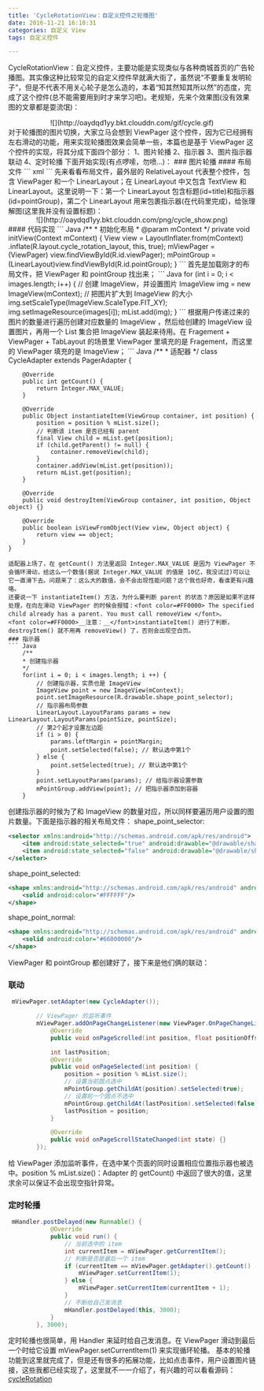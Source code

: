 ```yaml
---
title: 'CycleRotationView：自定义控件之轮播图'
date: 2016-11-21 16:10:31
categories: 自定义 View
tags: 自定义控件

---
```

CycleRotationView：自定义控件，主要功能是实现类似与各种商城首页的广告轮播图。其实像这种比较常见的自定义控件早就满大街了，虽然说“不要重复发明轮子”，但是不代表不用关心轮子是怎么造的，本着“知其然知其所以然”的态度，完成了这个控件(总不能需要用到时才来学习吧)。老规矩，先来个效果图(没有效果图的文章都是耍流氓)：<br/>
<div align=center>
![](http://oaydqd1yy.bkt.clouddn.com/gif/cycle.gif)
</div>
<!-- more -->
对于轮播图的图片切换，大家立马会想到 ViewPager 这个控件，因为它已经拥有左右滑动的功能，用来实现轮播图效果会简单一些，本篇也是基于 ViewPager 这个控件的实现，将其分成下面四个部分：
1、图片轮播
2、指示器
3、图片指示器联动
4、定时轮播
下面开始实现(有点啰嗦，勿喷...)：
### 图片轮播
#### 布局文件
``` xml
<RelativeLayout
       android:layout_width="match_parent"
       android:layout_height="120dp">
       <android.support.v4.view.ViewPager
           android:id="@+id/viewPager"
           android:layout_width="match_parent"
           android:layout_height="120dp" />
       <LinearLayout
           android:layout_width="match_parent"
           android:layout_height="18dp"
           android:layout_alignParentBottom="true"
           android:background="#66000000"
           android:orientation="horizontal">
           <TextView
               android:id="@+id/title"
               android:layout_width="0dp"
               android:layout_height="wrap_content"
               android:layout_marginLeft="15dp"
               android:layout_weight="1"
               android:textColor="#FFFFFF" />
           <LinearLayout
               android:id="@+id/pointGroup"
               android:layout_width="wrap_content"
               android:layout_height="wrap_content"
               android:layout_gravity="center"
               android:layout_marginRight="15dp"
               android:orientation="horizontal" />
       </LinearLayout>
   </RelativeLayout>
   ```
   先来看看布局文件，最外层的 RelativeLayout 代表整个控件，包含 ViewPager 和一个 LinearLayout；在 LinearLayout 中又包含 TextView 和 LinearLayout。这里说明一下：第一个 LinearLayout 包含标题(id=title)和指示器(id=pointGroup)，第二个 LinearLayout 用来包裹指示器(在代码里完成)，给张理解图(这里我并没有设置标题)：
   <div align=center>
![](http://oaydqd1yy.bkt.clouddn.com/png/cycle_show.png)
</div>
   #### 代码实现
``` Java
    /**
     * 初始化布局
     * @param mContext
     */
    private void initView(Context mContext) {
        View view = LayoutInflater.from(mContext)
                .inflate(R.layout.cycle_rotation_layout, this, true);
        mViewPager = (ViewPager) view.findViewById(R.id.viewPager);
        mPointGroup = (LinearLayout)view.findViewById(R.id.pointGroup);
    }
```
首先是加载刚才的布局文件，把 ViewPager 和 pointGroup 找出来；
``` Java
 	for (int i = 0; i < images.length; i++) {
        // 创建 ImageView，并设置图片
        ImageView img = new ImageView(mContext);
        // 把图片扩大到 ImageView 的大小
        img.setScaleType(ImageView.ScaleType.FIT_XY);
        img.setImageResource(images[i]);
        mList.add(img);
        }
```
根据用户传递过来的图片的数量进行遍历创建对应数量的 ImageView ，然后给创建的 ImageView 设置图片，再用一个 List 集合把 ImageView 装起来待用。在 Fragement + ViewPager + TabLayout 的场景里 ViewPager 里填充的是 Fragement，而这里的 ViewPager 填充的是 ImageView；
``` Java
	/**
    * 适配器
    */
    class CycleAdapter extends PagerAdapter {
    
        @Override
        public int getCount() {
            return Integer.MAX_VALUE;
        }
        
        @Override
        public Object instantiateItem(ViewGroup container, int position) {
            position = position % mList.size();
            // 判断该 item 是否已经有 parent
            final View child = mList.get(position);
            if (child.getParent() != null) {
                container.removeView(child);
            }
            container.addView(mList.get(position));
            return mList.get(position);
        }
        
        @Override
        public void destroyItem(ViewGroup container, int position, Object object) {}
        
        @Override
        public boolean isViewFromObject(View view, Object object) {
            return view == object;
        }
    }
```
适配器上场了，在 getCount() 方法里返回 Integer.MAX_VALUE 是因为 ViewPager 不会循环滑动，给这么一个数值(据说 Integer.MAX_VALUE 的值是 10亿，我没试过)可以让它一直滑下去。问题来了：这么大的数值，会不会出现性能问题？这个我也好奇，看谁更有兴趣咯。
还要说一下 instantiateItem() 方法，为什么要判断 parent 的状态？原因是如果不这样处理，在向左滑动 ViewPager 的时候会报错：<font color=#FF0000> The specified child already has a parent. You must call removeView </font>。
<font color=#FF0000>__注意：__</font>instantiateItem() 进行了判断，destroyItem() 就不用再 removeView() 了，否则会出现空白页。
### 指示器
``` Java
 	/**
    * 创建指示器
    */
    for(int i = 0; i < images.length; i ++) {
        // 创建指示器，实质也是 ImageView
        ImageView point = new ImageView(mContext);
        point.setImageResource(R.drawable.shape_point_selector);
        // 指示器布局参数
        LinearLayout.LayoutParams params = new LinearLayout.LayoutParams(pointSize, pointSize);
        // 第2个起才设置左边距
        if (i > 0) {
            params.leftMargin = pointMargin;
            point.setSelected(false); // 默认选中第1个
        } else {
            point.setSelected(true); // 默认选中第1个
        }
        point.setLayoutParams(params); // 给指示器设置参数
        mPointGroup.addView(point); // 把指示器添加到容器
    }
```
创建指示器的时候为了和 ImageView 的数量对应，所以同样要遍历用户设置的图片数量。下面是指示器的相关布局文件：
shape_point_selector:
```xml
<selector xmlns:android="http://schemas.android.com/apk/res/android">
    <item android:state_selected="true" android:drawable="@drawable/shape_point_selected" />
    <item android:state_selected="false" android:drawable="@drawable/shape_point_normal" />
</selector>
```
shape_point_selected:
```xml
<shape xmlns:android="http://schemas.android.com/apk/res/android" android:shape="oval">
    <solid android:color="#FFFFFF"/>
</shape>
```
shape_point_normal:
```xml
<shape xmlns:android="http://schemas.android.com/apk/res/android" android:shape="oval">
    <solid android:color="#66000000"/>
</shape>
```
ViewPager 和 pointGroup 都创建好了，接下来是他们俩的联动：
### 联动
``` Java
 mViewPager.setAdapter(new CycleAdapter());

        // ViewPager 的监听事件
        mViewPager.addOnPageChangeListener(new ViewPager.OnPageChangeListener() {
            @Override
            public void onPageScrolled(int position, float positionOffset, int positionOffsetPixels) {}

            int lastPosition;
            @Override
            public void onPageSelected(int position) {
                position = position % mList.size();
                // 设置当前圆点选中
                mPointGroup.getChildAt(position).setSelected(true);
                // 设置前一个圆点不选中
                mPointGroup.getChildAt(lastPosition).setSelected(false);
                lastPosition = position;
            }

            @Override
            public void onPageScrollStateChanged(int state) {}
        });
```
给 ViewPager 添加监听事件，在选中某个页面的同时设置相应位置指示器也被选中。position % mList.size()：Adapter 的 getCount() 中返回了很大的值，这里求余可以保证不会出现空指针异常。
### 定时轮播
``` Java
 mHandler.postDelayed(new Runnable() {
            @Override
            public void run() {
                // 当前选中的 item
                int currentItem = mViewPager.getCurrentItem();
                // 判断是否是最后一个 item
                if (currentItem == mViewPager.getAdapter().getCount() - 1) {
                    mViewPager.setCurrentItem(1);
                } else {
                    mViewPager.setCurrentItem(currentItem + 1);
                }
                // 不断给自己发消息
                mHandler.postDelayed(this, 3000);
            }
        }, 3000);
```
定时轮播也很简单，用 Handler 来延时给自己发消息。在 ViewPager 滑动到最后一个时给它设置 mViewPager.setCurrentItem(1) 来实现循环轮播。
基本的轮播功能到这里就完成了，但是还有很多的拓展功能，比如点击事件，用户设置图片链接，这些我都已经实现了，这里就不一一介绍了，有兴趣的可以看看源码：[cycleRotation](https://github.com/ljuns/AndroidGrowing)


